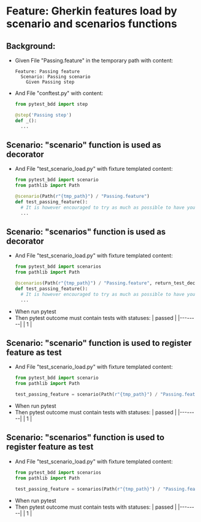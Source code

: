 # Feature: Gherkin features load by scenario and scenarios functions
## Background:
* Given File "Passing.feature" in the temporary path with content:
    ```gherkin
    Feature: Passing feature
      Scenario: Passing scenario
        Given Passing step
    ```
* And File "conftest.py" with content:
    ```python
    from pytest_bdd import step

    @step('Passing step')
    def _():
      ...
    ```
## Scenario: "scenario" function is used as decorator
* And File "test_scenario_load.py" with fixture templated content:
    ```python
    from pytest_bdd import scenario
    from pathlib import Path

    @scenario(Path(r"{tmp_path}") / "Passing.feature")
    def test_passing_feature():
      # It is however encouraged to try as much as possible to have your logic only inside the Given, When, Then steps.
      ...
    ```

## Scenario: "scenarios" function is used as decorator
* And File "test_scenario_load.py" with fixture templated content:
    ```python
    from pytest_bdd import scenarios
    from pathlib import Path

    @scenarios(Path(r"{tmp_path}") / "Passing.feature", return_test_decorator=True)
    def test_passing_feature():
      # It is however encouraged to try as much as possible to have your logic only inside the Given, When, Then steps.
      ...
    ```
* When run pytest
* Then pytest outcome must contain tests with statuses:
    | passed |
    |--------|
    | 1      |

## Scenario: "scenario" function is used to register feature as test
* And File "test_scenario_load.py" with fixture templated content:
    ```python
    from pytest_bdd import scenario
    from pathlib import Path

    test_passing_feature = scenario(Path(r"{tmp_path}") / "Passing.feature", return_test_decorator=False)
    ```
* When run pytest
* Then pytest outcome must contain tests with statuses:
    | passed |
    |--------|
    | 1      |

## Scenario: "scenarios" function is used to register feature as test
* And File "test_scenario_load.py" with fixture templated content:
    ```python
    from pytest_bdd import scenarios
    from pathlib import Path

    test_passing_feature = scenarios(Path(r"{tmp_path}") / "Passing.feature")
    ```
* When run pytest
* Then pytest outcome must contain tests with statuses:
    | passed |
    |--------|
    | 1      |
